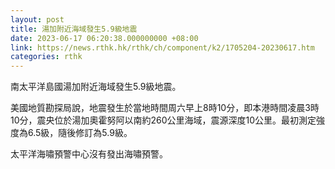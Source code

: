 ```yaml
---
layout: post
title: 湯加附近海域發生5.9級地震
date: 2023-06-17 06:20:38.000000000 +08:00
link: https://news.rthk.hk/rthk/ch/component/k2/1705204-20230617.htm
categories: rthk
---
```


南太平洋島國湯加附近海域發生5.9級地震。

美國地質勘探局說，地震發生於當地時間周六早上8時10分，即本港時間凌晨3時10分，震央位於湯加奧霍努阿以南約260公里海域，震源深度10公里。最初測定強度為6.5級，隨後修訂為5.9級。

太平洋海嘯預警中心沒有發出海嘯預警。
